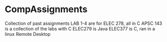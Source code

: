 # CompAssignments
Collection of past assignments
LAB 1-4 are for ELEC 278, all in C
APSC 143 is a collection of the labs with C
ELEC279 is Java
ELEC377 is C, ran in a linux Remote Desktop
